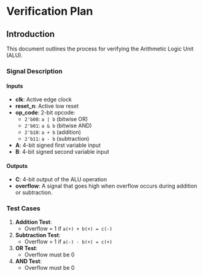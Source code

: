 # Verification Plan

## Introduction
This document outlines the process for verifying the Arithmetic Logic Unit (ALU).

### Signal Description

#### Inputs
- **clk**: Active edge clock
- **reset_n**: Active low reset
- **op_code**: 2-bit opcode:
  - `2'b00`: `a | b` (bitwise OR)
  - `2'b01`: `a & b` (bitwise AND)
  - `2'b10`: `a + b` (addition)
  - `2'b11`: `a - b` (subtraction)
- **A**: 4-bit signed first variable input
- **B**: 4-bit signed second variable input

#### Outputs
- **C**: 4-bit output of the ALU operation
- **overflow**: A signal that goes high when overflow occurs during addition or subtraction.

### Test Cases
1. **Addition Test**: 
   - Overflow = 1 if `a(+) + b(+) = c(-)`
2. **Subtraction Test**: 
   - Overflow = 1 if `a(-) - b(+) = c(+)`
3. **OR Test**: 
   - Overflow must be 0
4. **AND Test**: 
   - Overflow must be 0
